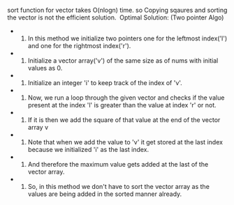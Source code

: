 sort function for vector takes O(nlogn) time.
so Copying sqaures and sorting the vector is not the efficient solution.
​
Optimal Solution:
(Two pointer Algo)
​
* 1. In this method we initialize two pointers one for the leftmost index('l') and one for the rightmost index('r').
* 1. Initialize a vector array('v') of the same size as of nums with initial values as 0.
* 1. Initialize an integer 'i' to keep track of the index of 'v'.
* 1. Now, we run a loop through the given vector and checks if the value present at the index 'l' is greater than the value at index 'r' or not.
* 1. If it is then we add the square of that value at the end of the vector array v
* 1. Note that when we add the value to 'v' it get stored at the last index because we initialized 'i' as the last index.
* 1. And therefore the maximum value gets added at the last of the vector array.
* 1. So, in this method we don't have to sort the vector array as the values are being added in the sorted manner already.